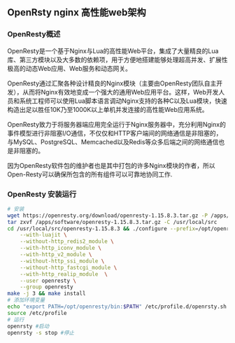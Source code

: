 ## OpenRsty nginx 高性能web架构
### OpenResty概述
OpenResty是一个基于Nginx与Lua的高性能Web平台，集成了大量精良的Lua库、第三方模块以及大多数的依赖项，用于方便地搭建能够处理超高并发、扩展性极高的动态Web应用、Web服务和动态网关。

OpenResty通过汇聚各种设计精良的Nginx模块（主要由OpenResty团队自主开发），从而将Nginx有效地变成一个强大的通用Web应用平台。这样，Web开发人员和系统工程师可以使用Lua脚本语言调动Nginx支持的各种C以及Lua模块，快速构造出足以胜任10K乃至1000K以上单机并发连接的高性能Web应用系统。

OpenResty致力于将服务器端应用完全运行于Nginx服务器中，充分利用Nginx的事件模型进行非阻塞I/O通信，不仅仅和HTTP客户端间的网络通信是非阻塞的，与MySQL、PostgreSQL、Memcached以及Redis等众多后端之间的网络通信也是非阻塞的。

因为OpenResty软件包的维护者也是其中打包的许多Nginx模块的作者，所以Open-Resty可以确保所包含的所有组件可以可靠地协同工作.

### OpenResty 安装运行
```bash
# 安装
wget https://openresty.org/download/openresty-1.15.8.3.tar.gz -P /apps/software
tar zxvf /apps/software/openresty-1.15.8.3.tar.gz -C /usr/local/src
cd /usr/local/src/openresty-1.15.8.3 && ./configure --prefix=/opt/openresty \
    --with-luajit \
    --without-http_redis2_module \
    --with-http_iconv_module \
    --with-http_v2_module \
    --without-http_ssi_module \
    --without-http_fastcgi_module \
    --with-http_realip_module  \
    --user openresty \
    --group openresty
make -j 3 && make install
# 添加环境变量
echo "export PATH=/opt/openresty/bin:$PATH" /etc/profile.d/openrsty.sh
source /etc/profile
# 运行
openrsty #启动
openrsty -s stop #停止
```

